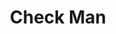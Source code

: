 ---
title: Check Man
slug: check-man
updated-on: '2024-05-30T13:44:31.749Z'
created-on: '2024-05-30T13:41:46.671Z'
published-on: '2024-05-30T13:54:32.469Z'
f_city-state-2:
- cms/city/quincy-fl.md
- cms/city/hudson-fl.md
- cms/city/chiefland-fl.md
- cms/city/chipley-fl.md
- cms/city/tallahassee-fl.md
- cms/city/marianna-fl.md
- cms/city/dade-city-fl.md
f_locations:
- cms/payday-loan/check-man-13770.md
- cms/payday-loan/check-man-13771.md
- cms/payday-loan/check-man-13772.md
- cms/payday-loan/check-man-13773.md
- cms/payday-loan/check-man-13774.md
- cms/payday-loan/check-man-13775.md
- cms/payday-loan/check-man-13776.md
- cms/payday-loan/check-man-13777.md
f_states:
- cms/state/florida.md
layout: '[company].html'
tags: company
---